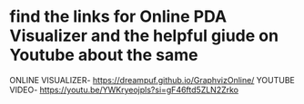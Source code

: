 # find the links for Online PDA Visualizer and the helpful giude on Youtube about the same
ONLINE VISUALIZER-
https://dreampuf.github.io/GraphvizOnline/
YOUTUBE VIDEO-
https://youtu.be/YWKryeojpls?si=gF46ftd5ZLN2Zrko

